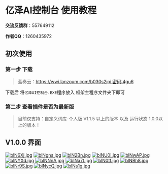 # 亿泽AI控制台 使用教程

**交流反馈群**：557649112

**作者QQ**：1260435972

## 初次使用

### 第一步 下载

> 蓝奏云：[https://wwi.lanzoum.com/b030s2jpi 密码:4gu6](https://wwi.lanzoum.com/b030s2jpi)

下载后 将`亿泽AI控制台.EXE`程序放入 框架主程序文件夹下即可

### 第二步 查看插件是否为最新版

> 目前仅支持：自定义词库-个人版 V1.1.5 以上的版本 以及 运行状态 1.0.0以上的版本！

## V1.0.0 界面
[![blN6Xj.jpg](blN6Xj.jpg)](https://imgtu.com/i/blN6Xj)
[![blNgns.jpg](blNgns.jpg)](https://imgtu.com/i/blNgns)
[![blN2Bn.jpg](blN2Bn.jpg)](https://imgtu.com/i/blN2Bn)
[![blNU0I.jpg](blNU0I.jpg)](https://imgtu.com/i/blNU0I)
[![blNwAP.jpg](blNwAP.jpg)](https://imgtu.com/i/blNwAP)
[![blNYXd.jpg](blNYXd.jpg)](https://imgtu.com/i/blNYXd)
[![blNNnA.jpg](blNNnA.jpg)](https://imgtu.com/i/blNNnA)
[![blNa7t.jpg](blNa7t.jpg)](https://imgtu.com/i/blNa7t)
[![blN0tf.jpg](blN0tf.jpg)](https://imgtu.com/i/blN0tf)
[![blNBh8.jpg](blNBh8.jpg)](https://imgtu.com/i/blNBh8)
[![blNr9S.jpg](blNr9S.jpg)](https://imgtu.com/i/blNr9S)
[![blNycQ.jpg](blNycQ.jpg)](https://imgtu.com/i/blNycQ)
[![blNs1g.jpg](blNs1g.jpg)](https://imgtu.com/i/blNs1g)
